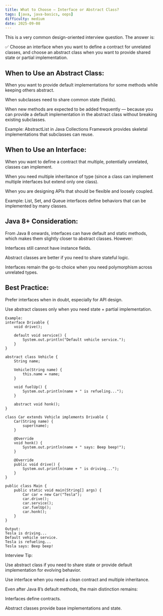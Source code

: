 ```yaml
---
title: What to Choose – Interface or Abstract Class?
tags: [java, java-basics, oops]
difficulty: medium
date: 2025-09-08
---
```


This is a very common design-oriented interview question. The answer is:

✅ Choose an interface when you want to define a contract for unrelated classes, and choose an abstract class when you want to provide shared state or partial implementation.

## When to Use an Abstract Class:

When you want to provide default implementations for some methods while keeping others abstract.

When subclasses need to share common state (fields).

When new methods are expected to be added frequently — because you can provide a default implementation in the abstract class without breaking existing subclasses.

Example: AbstractList in Java Collections Framework provides skeletal implementations that subclasses can reuse.

## When to Use an Interface:

When you want to define a contract that multiple, potentially unrelated, classes can implement.

When you need multiple inheritance of type (since a class can implement multiple interfaces but extend only one class).

When you are designing APIs that should be flexible and loosely coupled.

Example: List, Set, and Queue interfaces define behaviors that can be implemented by many classes.

## Java 8+ Consideration:

From Java 8 onwards, interfaces can have default and static methods, which makes them slightly closer to abstract classes. However:

Interfaces still cannot have instance fields.

Abstract classes are better if you need to share stateful logic.

Interfaces remain the go-to choice when you need polymorphism across unrelated types.

## Best Practice:

Prefer interfaces when in doubt, especially for API design.

Use abstract classes only when you need state + partial implementation.

```
Example:
interface Drivable {
    void drive();

    default void service() {
        System.out.println("Default vehicle service.");
    }
}

abstract class Vehicle {
    String name;

    Vehicle(String name) {
        this.name = name;
    }

    void fuelUp() {
        System.out.println(name + " is refueling...");
    }

    abstract void honk();
}

class Car extends Vehicle implements Drivable {
    Car(String name) {
        super(name);
    }

    @Override
    void honk() {
        System.out.println(name + " says: Beep beep!");
    }

    @Override
    public void drive() {
        System.out.println(name + " is driving...");
    }
}

public class Main {
    public static void main(String[] args) {
        Car car = new Car("Tesla");
        car.drive();
        car.service();
        car.fuelUp();
        car.honk();
    }
}
```
```
Output:
Tesla is driving...
Default vehicle service.
Tesla is refueling...
Tesla says: Beep beep!
```

Interview Tip:

Use abstract class if you need to share state or provide default implementation for evolving behavior.

Use interface when you need a clean contract and multiple inheritance.

Even after Java 8’s default methods, the main distinction remains:

Interfaces define contracts.

Abstract classes provide base implementations and state.
